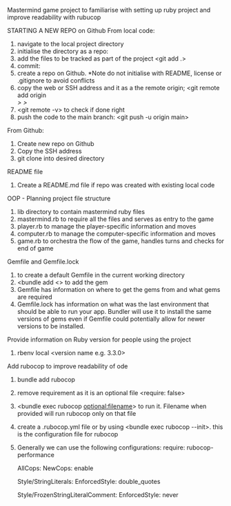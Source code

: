 Mastermind game project to familiarise with setting up ruby project and improve readability with rubucop

STARTING A NEW REPO on Github
From local code:
1. navigate to the local project directory
2. initialise the directory as a repo: <git init>
3. add the files to be tracked as part of the project <git add .>
4. commit: <git commit> 
5. create a repo on Github. *Note do not initialise with README, license or .gitignore to avoid conflicts
6. copy the web or SSH address and it as a the remote origin;
   <git remote add origin <address>> >
7. <git remote -v> to check if done right
8. push the code to the main branch: <git push -u origin main> 


From Github:
1. Create new repo on Github
2. Copy the SSH address
3. git clone <ssh address> into desired directory 

README file
1. Create a README.md file if repo was created with existing local code

OOP - Planning project file structure
1. lib directory to contain mastermind ruby files
2. mastermind.rb to require all the files and serves as entry to the game
3. player.rb to manage the player-specific information and moves
4. computer.rb to manage the computer-specific information and moves
5. game.rb to orchestra the flow of the game, handles turns and checks for end of game

Gemfile and Gemfile.lock
1. <bundle init> to create a default Gemfile in the current working directory
2. <bundle add <<gem name>> to add the gem
3. Gemfile has information on where to get the gems from and what gems are required
4. Gemfile.lock has information on what was the last environment that should be able to run your app. 
   Bundler will use it to install the same versions of gems even if Gemfile could potentially allow for newer versions to be installed.

Provide information on Ruby version for people using the project
1. rbenv local <version name e.g. 3.3.0>

Add rubocop to improve readability of ode
1. bundle add rubocop
2. remove requirement as it is an optional file <require: false>
3. <bundle exec rubocop <optional:filename>> to run it. Filename when provided will run rubocop only on that file
4. create a .rubocop.yml file or by using <bundle exec rubocop --init>. this is the configuration file for rubocop
5. Generally we can use the following configurations:
   require: rubocop-performance

   AllCops:
   NewCops: enable

   Style/StringLiterals:
   EnforcedStyle: double_quotes

   Style/FrozenStringLiteralComment:
   EnforcedStyle: never